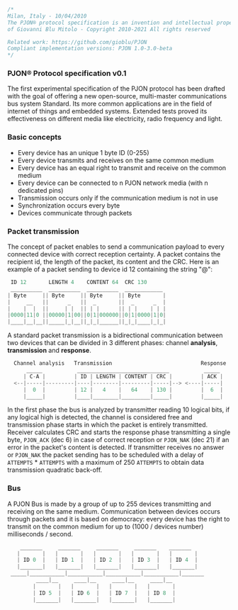
```cpp
/*
Milan, Italy - 10/04/2010
The PJON® protocol specification is an invention and intellectual property
of Giovanni Blu Mitolo - Copyright 2010-2021 All rights reserved

Related work: https://github.com/gioblu/PJON
Compliant implementation versions: PJON 1.0-3.0-beta
*/
```

### PJON® Protocol specification v0.1
The first experimental specification of the PJON protocol has been drafted with the goal of offering a new open-source, multi-master communications bus system Standard. Its more common applications are in the field of internet of things and embedded systems. Extended tests proved its effectiveness on different media like electricity, radio frequency and light.

### Basic concepts
* Every device has an unique 1 byte ID (0-255)
* Every device transmits and receives on the same common medium
* Every device has an equal right to transmit and receive on the common medium
* Every device can be connected to n PJON network media (with n dedicated pins)
* Transmission occurs only if the communication medium is not in use
* Synchronization occurs every byte
* Devices communicate through packets

### Packet transmission
The concept of packet enables to send a communication payload to every connected device with correct reception certainty. A packet contains the recipient id, the length of the packet, its content and the CRC. Here is an example of a packet sending to device id 12 containing the string "@":
```cpp
 ID 12       LENGTH 4    CONTENT 64  CRC 130
 __________  __________  __________  ____________
| Byte     || Byte     || Byte     || Byte       |
|     __   ||      _   ||  _       ||  _      _  |
|    |  |  ||     | |  || | |      || | |    | | |
|0000|11|0 ||00000|1|00||0|1|000000||0|1|0000|1|0|
|____|__|__||_____|_|__||_|_|______||_|_|____|_|_|
```

A standard packet transmission is a bidirectional communication between two devices that can be divided in 3 different phases: channel **analysis**, **transmission** and **response**.
```cpp
  Channel analysis   Transmission                            Response
      _____           _____________________________           _____
     | C-A |         | ID | LENGTH | CONTENT | CRC |         | ACK |
  <--|-----|---------|----|--------|---------|-----|--> <----|-----|
     |  0  |         | 12 |   4    |   64    | 130 |         |  6  |
     |_____|         |____|________|_________|_____|         |_____|
```

In the first phase the bus is analyzed by transmitter reading 10 logical bits, if any logical high is detected, the channel is considered free and transmission phase starts in which the packet is entirely transmitted. Receiver calculates CRC and starts the response phase transmitting a single byte, `PJON_ACK` (dec 6) in case of correct reception or `PJON_NAK` (dec 21) if an error in the packet's content is detected. If transmitter receives no answer or `PJON_NAK` the packet sending has to be scheduled with a delay of `ATTEMPTS` * `ATTEMPTS` with a maximum of 250 `ATTEMPTS` to obtain data transmission quadratic back-off.

### Bus
A PJON Bus is made by a group of up to 255 devices transmitting and receiving on the same medium. Communication between devices occurs through packets and it is based on democracy: every device has the right to transmit on the common medium for up to (1000 / devices number) milliseconds / second.
```cpp
    _______     _______     _______     _______    _______
   |       |   |       |   |       |   |       |   |       |  
   | ID 0  |   | ID 1  |   | ID 2  |   | ID 3  |   | ID 4  |  
   |_______|   |_______|   |_______|   |_______|   |_______|    
 _____|___________|___________|___________|___________|_______
         ____|__     ____|__     ____|__     ____|__
        |       |   |       |   |       |   |       |   
        | ID 5  |   | ID 6  |   | ID 7  |   | ID 8  |
        |_______|   |_______|   |_______|   |_______|    
```
